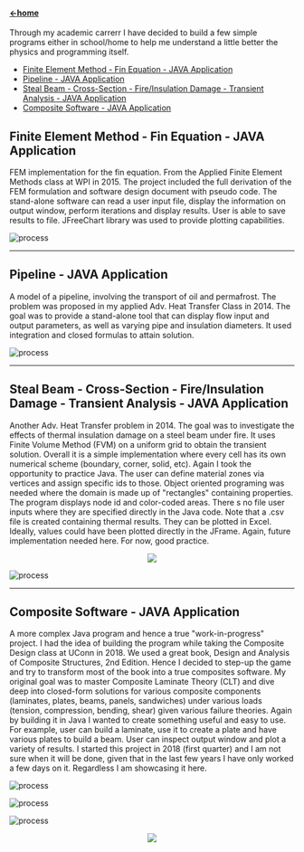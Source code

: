 #### [←home](../README.md)

 Through my academic carrerr I have decided to build a few simple programs either in school/home to help me understand a little better the physics and programming itself. 
 
 
 
+ [Finite Element Method - Fin Equation - JAVA Application](#Section1)
+ [Pipeline - JAVA Application](#Section2)
+ [Steal Beam - Cross-Section - Fire/Insulation Damage - Transient Analysis - JAVA Application](#Section3)
+ [Composite Software - JAVA Application](#Section4)


## <a name="section1"><a/>Finite Element Method - Fin Equation - JAVA Application
FEM implementation for the fin equation. From the Applied Finite Element Methods class at WPI in 2015. The project included the full derivation of the FEM formulation and software design document with pseudo code. The stand-alone software can read a user input file, display the information on output window, perform iterations and display results. User is able to save results to file. JFreeChart library was used to provide plotting capabilities. 

![process](../pics/FEM.png)
 
---

## <a name="section2"><a/>Pipeline - JAVA Application

A model of a pipeline, involving the transport of oil and permafrost. The problem was proposed in my applied Adv. Heat Transfer Class in 2014.  The goal was to provide a stand-alone tool that can display flow input and output parameters, as well as varying pipe and insulation diameters. It used integration and closed formulas to attain solution.

![process](../pics/pipeline.png)
 
---

## <a name="section3"><a/>Steal Beam - Cross-Section - Fire/Insulation Damage - Transient Analysis - JAVA Application

Another Adv. Heat Transfer problem in 2014. The goal was to investigate the effects of thermal insulation damage on a steel beam under fire. It uses Finite Volume Method (FVM) on a uniform grid to obtain the transient solution. Overall it is a simple implementation where every cell has its own numerical scheme (boundary, corner, solid, etc). Again I took the opportunity to practice Java. The user can define material zones via vertices and assign specific ids to those. Object oriented programing was needed where the domain is made up of "rectangles" containing properties. The program displays node id and color-coded areas. There s no file user inputs where they are specified directly in the Java code. Note that a .csv file is created containing thermal results. They can be plotted in Excel. Ideally, values could have been plotted directly in the JFrame. Again, future implementation needed here. For now, good practice.

<p align="center"><img src="../pics/thermo1.png"/></p>
 
![process](../pics/thermo2.png)

---
 
## <a name="section4"><a/>Composite Software - JAVA Application
A more complex Java program and hence a true "work-in-progress" project.  I had the idea of building the program while taking the Composite Design class at UConn in 2018.  We used a great book, Design and Analysis of Composite Structures, 2nd Edition. Hence I decided to step-up the game and try to transform most of the book into a true composites software. My original goal was to master Composite Laminate Theory (CLT) and dive deep into closed-form solutions for various composite components (laminates, plates, beams, panels, sandwiches) under various loads (tension, compression, bending, shear) given various failure theories. Again by building it in Java I wanted to create something useful and easy to use. For example, user can build a laminate, use it to create a plate and have various plates to build a beam. User can inspect output window and plot a variety of results. I started this project in 2018 (first quarter) and I am not sure when it will be done, given that in the last few years I have only worked a few days on it. Regardless I am showcasing it here. 

![process](../pics/comp1.png)
 
![process](../pics/comp2.png)
 
![process](../pics/comp3.png)
 
 <p align="center"><img src="../pics/comp4.png"/></p>

